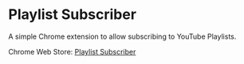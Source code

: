 # Playlist Subscriber

A simple Chrome extension to allow subscribing to YouTube Playlists.

Chrome Web Store: [Playlist Subscriber](https://chrome.google.com/webstore/detail/playlist-subscriber/njmaackgalgjmloljkfdgpbdmdbjhpnm)
